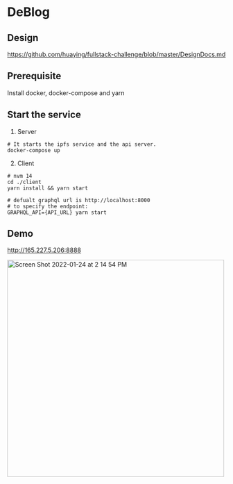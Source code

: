 # DeBlog

## Design

https://github.com/huaying/fullstack-challenge/blob/master/DesignDocs.md

## Prerequisite

Install docker, docker-compose and yarn

## Start the service

1. Server

```
# It starts the ipfs service and the api server.
docker-compose up
```

2. Client

```
# nvm 14
cd ./client
yarn install && yarn start

# defualt graphql url is http://localhost:8000
# to specify the endpoint:
GRAPHQL_API={API_URL} yarn start
```


## Demo
http://165.227.5.206:8888

<img width="500" alt="Screen Shot 2022-01-24 at 2 14 54 PM" src="https://user-images.githubusercontent.com/3991678/150731416-77dfdd56-a5f4-4679-8e8c-129e73855b10.png">
